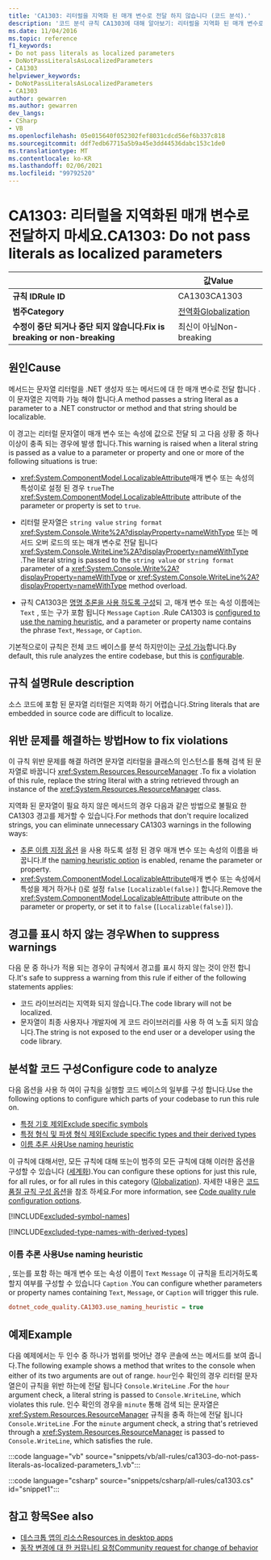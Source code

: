 ```yaml
---
title: 'CA1303: 리터럴을 지역화 된 매개 변수로 전달 하지 않습니다 (코드 분석).'
description: '코드 분석 규칙 CA1303에 대해 알아보기: 리터럴을 지역화 된 매개 변수로 전달 하지 마십시오.'
ms.date: 11/04/2016
ms.topic: reference
f1_keywords:
- Do not pass literals as localized parameters
- DoNotPassLiteralsAsLocalizedParameters
- CA1303
helpviewer_keywords:
- DoNotPassLiteralsAsLocalizedParameters
- CA1303
author: gewarren
ms.author: gewarren
dev_langs:
- CSharp
- VB
ms.openlocfilehash: 05e015640f052302fef8031cdcd56ef6b337c818
ms.sourcegitcommit: ddf7edb67715a5b9a45e3dd44536dabc153c1de0
ms.translationtype: MT
ms.contentlocale: ko-KR
ms.lasthandoff: 02/06/2021
ms.locfileid: "99792520"
---
```

# <a name="ca1303-do-not-pass-literals-as-localized-parameters"></a><span data-ttu-id="a4020-103">CA1303: 리터럴을 지역화된 매개 변수로 전달하지 마세요.</span><span class="sxs-lookup"><span data-stu-id="a4020-103">CA1303: Do not pass literals as localized parameters</span></span>

| | <span data-ttu-id="a4020-104">값</span><span class="sxs-lookup"><span data-stu-id="a4020-104">Value</span></span> |
|-|-|
| <span data-ttu-id="a4020-105">**규칙 ID**</span><span class="sxs-lookup"><span data-stu-id="a4020-105">**Rule ID**</span></span> |<span data-ttu-id="a4020-106">CA1303</span><span class="sxs-lookup"><span data-stu-id="a4020-106">CA1303</span></span>|
| <span data-ttu-id="a4020-107">**범주**</span><span class="sxs-lookup"><span data-stu-id="a4020-107">**Category**</span></span> |[<span data-ttu-id="a4020-108">전역화</span><span class="sxs-lookup"><span data-stu-id="a4020-108">Globalization</span></span>](globalization-warnings.md)|
| <span data-ttu-id="a4020-109">**수정이 중단 되거나 중단 되지 않습니다.**</span><span class="sxs-lookup"><span data-stu-id="a4020-109">**Fix is breaking or non-breaking**</span></span> |<span data-ttu-id="a4020-110">최신이 아님</span><span class="sxs-lookup"><span data-stu-id="a4020-110">Non-breaking</span></span>|

## <a name="cause"></a><span data-ttu-id="a4020-111">원인</span><span class="sxs-lookup"><span data-stu-id="a4020-111">Cause</span></span>

<span data-ttu-id="a4020-112">메서드는 문자열 리터럴을 .NET 생성자 또는 메서드에 대 한 매개 변수로 전달 합니다 .이 문자열은 지역화 가능 해야 합니다.</span><span class="sxs-lookup"><span data-stu-id="a4020-112">A method passes a string literal as a parameter to a .NET constructor or method and that string should be localizable.</span></span>

<span data-ttu-id="a4020-113">이 경고는 리터럴 문자열이 매개 변수 또는 속성에 값으로 전달 되 고 다음 상황 중 하나 이상이 충족 되는 경우에 발생 합니다.</span><span class="sxs-lookup"><span data-stu-id="a4020-113">This warning is raised when a literal string is passed as a value to a parameter or property and one or more of the following situations is true:</span></span>

- <span data-ttu-id="a4020-114"><xref:System.ComponentModel.LocalizableAttribute>매개 변수 또는 속성의 특성이로 설정 된 경우 `true`</span><span class="sxs-lookup"><span data-stu-id="a4020-114">The <xref:System.ComponentModel.LocalizableAttribute> attribute of the parameter or property is set to `true`.</span></span>

- <span data-ttu-id="a4020-115">리터럴 문자열은 `string value` `string format` <xref:System.Console.Write%2A?displayProperty=nameWithType> 또는 메서드 오버 로드의 또는 매개 변수로 전달 됩니다 <xref:System.Console.WriteLine%2A?displayProperty=nameWithType> .</span><span class="sxs-lookup"><span data-stu-id="a4020-115">The literal string is passed to the `string value` or `string format` parameter of a <xref:System.Console.Write%2A?displayProperty=nameWithType> or <xref:System.Console.WriteLine%2A?displayProperty=nameWithType> method overload.</span></span>

- <span data-ttu-id="a4020-116">규칙 CA1303은 [명명 추론을 사용 하도록 구성](#use-naming-heuristic)되 고, 매개 변수 또는 속성 이름에는 `Text` , 또는 구가 포함 됩니다 `Message` `Caption` .</span><span class="sxs-lookup"><span data-stu-id="a4020-116">Rule CA1303 is [configured to use the naming heuristic](#use-naming-heuristic), and a parameter or property name contains the phrase `Text`, `Message`, or `Caption`.</span></span>

<span data-ttu-id="a4020-117">기본적으로이 규칙은 전체 코드 베이스를 분석 하지만이는 [구성 가능](#configure-code-to-analyze)합니다.</span><span class="sxs-lookup"><span data-stu-id="a4020-117">By default, this rule analyzes the entire codebase, but this is [configurable](#configure-code-to-analyze).</span></span>

## <a name="rule-description"></a><span data-ttu-id="a4020-118">규칙 설명</span><span class="sxs-lookup"><span data-stu-id="a4020-118">Rule description</span></span>

<span data-ttu-id="a4020-119">소스 코드에 포함 된 문자열 리터럴은 지역화 하기 어렵습니다.</span><span class="sxs-lookup"><span data-stu-id="a4020-119">String literals that are embedded in source code are difficult to localize.</span></span>

## <a name="how-to-fix-violations"></a><span data-ttu-id="a4020-120">위반 문제를 해결하는 방법</span><span class="sxs-lookup"><span data-stu-id="a4020-120">How to fix violations</span></span>

<span data-ttu-id="a4020-121">이 규칙 위반 문제를 해결 하려면 문자열 리터럴을 클래스의 인스턴스를 통해 검색 된 문자열로 바꿉니다 <xref:System.Resources.ResourceManager> .</span><span class="sxs-lookup"><span data-stu-id="a4020-121">To fix a violation of this rule, replace the string literal with a string retrieved through an instance of the <xref:System.Resources.ResourceManager> class.</span></span>

<span data-ttu-id="a4020-122">지역화 된 문자열이 필요 하지 않은 메서드의 경우 다음과 같은 방법으로 불필요 한 CA1303 경고를 제거할 수 있습니다.</span><span class="sxs-lookup"><span data-stu-id="a4020-122">For methods that don't require localized strings, you can eliminate unnecessary CA1303 warnings in the following ways:</span></span>

- <span data-ttu-id="a4020-123">[추론 이름 지정 옵션](#use-naming-heuristic) 을 사용 하도록 설정 된 경우 매개 변수 또는 속성의 이름을 바꿉니다.</span><span class="sxs-lookup"><span data-stu-id="a4020-123">If the [naming heuristic option](#use-naming-heuristic) is enabled, rename the parameter or property.</span></span>
- <span data-ttu-id="a4020-124"><xref:System.ComponentModel.LocalizableAttribute>매개 변수 또는 속성에서 특성을 제거 하거나 ()로 설정 `false` `[Localizable(false)]` 합니다.</span><span class="sxs-lookup"><span data-stu-id="a4020-124">Remove the <xref:System.ComponentModel.LocalizableAttribute> attribute on the parameter or property, or set it to `false` (`[Localizable(false)]`).</span></span>

## <a name="when-to-suppress-warnings"></a><span data-ttu-id="a4020-125">경고를 표시 하지 않는 경우</span><span class="sxs-lookup"><span data-stu-id="a4020-125">When to suppress warnings</span></span>

<span data-ttu-id="a4020-126">다음 문 중 하나가 적용 되는 경우이 규칙에서 경고를 표시 하지 않는 것이 안전 합니다.</span><span class="sxs-lookup"><span data-stu-id="a4020-126">It's safe to suppress a warning from this rule if either of the following statements applies:</span></span>

- <span data-ttu-id="a4020-127">코드 라이브러리는 지역화 되지 않습니다.</span><span class="sxs-lookup"><span data-stu-id="a4020-127">The code library will not be localized.</span></span>
- <span data-ttu-id="a4020-128">문자열이 최종 사용자나 개발자에 게 코드 라이브러리를 사용 하 여 노출 되지 않습니다.</span><span class="sxs-lookup"><span data-stu-id="a4020-128">The string is not exposed to the end user or a developer using the code library.</span></span>

## <a name="configure-code-to-analyze"></a><span data-ttu-id="a4020-129">분석할 코드 구성</span><span class="sxs-lookup"><span data-stu-id="a4020-129">Configure code to analyze</span></span>

<span data-ttu-id="a4020-130">다음 옵션을 사용 하 여이 규칙을 실행할 코드 베이스의 일부를 구성 합니다.</span><span class="sxs-lookup"><span data-stu-id="a4020-130">Use the following options to configure which parts of your codebase to run this rule on.</span></span>

- [<span data-ttu-id="a4020-131">특정 기호 제외</span><span class="sxs-lookup"><span data-stu-id="a4020-131">Exclude specific symbols</span></span>](#exclude-specific-symbols)
- [<span data-ttu-id="a4020-132">특정 형식 및 파생 형식 제외</span><span class="sxs-lookup"><span data-stu-id="a4020-132">Exclude specific types and their derived types</span></span>](#exclude-specific-types-and-their-derived-types)
- [<span data-ttu-id="a4020-133">이름 추론 사용</span><span class="sxs-lookup"><span data-stu-id="a4020-133">Use naming heuristic</span></span>](#use-naming-heuristic)

<span data-ttu-id="a4020-134">이 규칙에 대해서만, 모든 규칙에 대해 또는이 범주의 모든 규칙에 대해 이러한 옵션을 구성할 수 있습니다 ([세계화](globalization-warnings.md)).</span><span class="sxs-lookup"><span data-stu-id="a4020-134">You can configure these options for just this rule, for all rules, or for all rules in this category ([Globalization](globalization-warnings.md)).</span></span> <span data-ttu-id="a4020-135">자세한 내용은 [코드 품질 규칙 구성 옵션](../code-quality-rule-options.md)을 참조 하세요.</span><span class="sxs-lookup"><span data-stu-id="a4020-135">For more information, see [Code quality rule configuration options](../code-quality-rule-options.md).</span></span>

[!INCLUDE[excluded-symbol-names](~/includes/code-analysis/excluded-symbol-names.md)]

[!INCLUDE[excluded-type-names-with-derived-types](~/includes/code-analysis/excluded-type-names-with-derived-types.md)]

### <a name="use-naming-heuristic"></a><span data-ttu-id="a4020-136">이름 추론 사용</span><span class="sxs-lookup"><span data-stu-id="a4020-136">Use naming heuristic</span></span>

<span data-ttu-id="a4020-137">, 또는를 포함 하는 매개 변수 또는 속성 이름이 `Text` `Message` 이 규칙을 트리거하도록 할지 여부를 구성할 수 있습니다 `Caption` .</span><span class="sxs-lookup"><span data-stu-id="a4020-137">You can configure whether parameters or property names containing `Text`, `Message`, or `Caption` will trigger this rule.</span></span>

```ini
dotnet_code_quality.CA1303.use_naming_heuristic = true
```

## <a name="example"></a><span data-ttu-id="a4020-138">예제</span><span class="sxs-lookup"><span data-stu-id="a4020-138">Example</span></span>

<span data-ttu-id="a4020-139">다음 예제에서는 두 인수 중 하나가 범위를 벗어난 경우 콘솔에 쓰는 메서드를 보여 줍니다.</span><span class="sxs-lookup"><span data-stu-id="a4020-139">The following example shows a method that writes to the console when either of its two arguments are out of range.</span></span> <span data-ttu-id="a4020-140">`hour`인수 확인의 경우 리터럴 문자열은이 규칙을 위반 하는에 전달 됩니다 `Console.WriteLine` .</span><span class="sxs-lookup"><span data-stu-id="a4020-140">For the `hour` argument check, a literal string is passed to `Console.WriteLine`, which violates this rule.</span></span> <span data-ttu-id="a4020-141">인수 확인의 경우을 `minute` 통해 검색 되는 문자열은 <xref:System.Resources.ResourceManager> 규칙을 충족 하는에 전달 됩니다 `Console.WriteLine` .</span><span class="sxs-lookup"><span data-stu-id="a4020-141">For the `minute` argument check, a string that's retrieved through a <xref:System.Resources.ResourceManager> is passed to `Console.WriteLine`, which satisfies the rule.</span></span>

:::code language="vb" source="snippets/vb/all-rules/ca1303-do-not-pass-literals-as-localized-parameters_1.vb":::

:::code language="csharp" source="snippets/csharp/all-rules/ca1303.cs" id="snippet1":::

## <a name="see-also"></a><span data-ttu-id="a4020-142">참고 항목</span><span class="sxs-lookup"><span data-stu-id="a4020-142">See also</span></span>

- [<span data-ttu-id="a4020-143">데스크톱 앱의 리소스</span><span class="sxs-lookup"><span data-stu-id="a4020-143">Resources in desktop apps</span></span>](../../../framework/resources/index.md)
- [<span data-ttu-id="a4020-144">동작 변경에 대 한 커뮤니티 요청</span><span class="sxs-lookup"><span data-stu-id="a4020-144">Community request for change of behavior</span></span>](https://github.com/dotnet/roslyn-analyzers/issues/2933)
